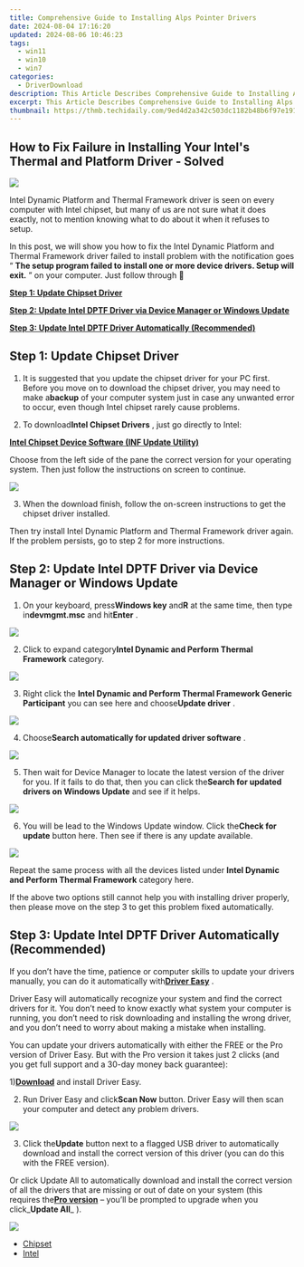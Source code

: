 ```yaml
---
title: Comprehensive Guide to Installing Alps Pointer Drivers
date: 2024-08-04 17:16:20
updated: 2024-08-06 10:46:23
tags:
  - win11
  - win10
  - win7
categories:
  - DriverDownload
description: This Article Describes Comprehensive Guide to Installing Alps Pointer Drivers
excerpt: This Article Describes Comprehensive Guide to Installing Alps Pointer Drivers
thumbnail: https://thmb.techidaily.com/9ed4d2a342c503dc1182b48b6f97e1914eb836100fe0df4621fadbbe35959f4b.jpg
---
```


## How to Fix Failure in Installing Your Intel's Thermal and Platform Driver - Solved

![](https://images.drivereasy.com/wp-content/uploads/2017/06/img_593e1512d8ec5.jpg)

 Intel Dynamic Platform and Thermal Framework driver is seen on every computer with Intel chipset, but many of us are not sure what it does exactly, not to mention knowing what to do about it when it refuses to setup.

 In this post, we will show you how to fix the  Intel Dynamic Platform and Thermal Framework driver failed to install problem with the notification goes “ **The setup program failed to install one or more device drivers. Setup will exit.** ” on your computer. Just follow through 🙂

[**Step 1: Update Chipset Driver**](https://tools.techidaily.com/drivereasy/download/)

[**Step 2: Update Intel DPTF Driver via Device Manager or Windows Update**](https://tools.techidaily.com/drivereasy/download/)

[**Step 3: Update Intel DPTF Driver Automatically (Recommended)**](https://www.drivereasy.com/knowledge/intel-dynamic-platform-and-thermal-framework-dptf-driver-install-failed-solved/#c)

## **Step 1: Update Chipset Driver**

 1) It is suggested that you update the chipset driver for your PC first. Before you move on to download the chipset driver, you may need to make a**backup** of your computer system just in case any unwanted error to occur, even though Intel chipset rarely cause problems.

 2) To download**Intel Chipset Drivers** , just go directly to Intel:

[**Intel Chipset Device Software (INF Update Utility)**](https://downloadcenter.intel.com/product/1145/Intel-Chipset-Software-Installation-Utility)

 Choose from the left side of the pane the correct version for your operating system. Then just follow the instructions on screen to continue.

![](https://images.drivereasy.com/wp-content/uploads/2019/11/image-27.png)

 3) When the download finish, follow the on-screen instructions to get the chipset driver installed.

 Then try install  Intel Dynamic Platform and Thermal Framework driver again. If the problem persists, go to step 2 for more instructions.

## **Step 2: Update Intel DPTF Driver via Device Manager or Windows Update**

 1) On your keyboard, press**Windows key** and**R** at the same time, then type in**devmgmt.msc** and hit**Enter** .

![](https://images.drivereasy.com/wp-content/uploads/2017/06/img_593f67bdc9ebb.png)

 2) Click to expand category**Intel Dynamic and Perform Thermal Framework** category.

![](https://images.drivereasy.com/wp-content/uploads/2017/06/img_593f87b164aea.png)

 3) Right click the **Intel Dynamic and Perform Thermal Framework Generic Participant** you can see here and choose**Update driver** .

![](https://images.drivereasy.com/wp-content/uploads/2017/06/img_593f881a43c69.png)

 4) Choose**Search automatically for updated driver software** .

![](https://images.drivereasy.com/wp-content/uploads/2017/06/img_593f89701c994.png)

 5) Then wait for Device Manager to locate the latest version of the driver for you. If it fails to do that, then you can click the**Search for updated drivers on Windows Update** and see if it helps.

![](https://images.drivereasy.com/wp-content/uploads/2017/06/img_593f8993e2094.png)

 6) You will be lead to the Windows Update window. Click the**Check for update** button here. Then see if there is any update available.

![](https://images.drivereasy.com/wp-content/uploads/2017/06/img_593f88b6ad6e8.png)

 Repeat the same process with all the devices listed under **Intel Dynamic and Perform Thermal Framework**  category here.

 If the above two options still cannot help you with installing driver properly, then please move on the step 3 to get this problem fixed automatically.

## **Step 3: Update Intel DPTF Driver Automatically (Recommended)**

 If you don’t have the time, patience or computer skills to update your drivers manually, you can do it automatically with[**Driver Easy**](https://tools.techidaily.com/drivereasy/download/) .

 Driver Easy will automatically recognize your system and find the correct drivers for it. You don’t need to know exactly what system your computer is running, you don’t need to risk downloading and installing the wrong driver, and you don’t need to worry about making a mistake when installing.

 You can update your drivers automatically with either the FREE or the Pro version of Driver Easy. But with the Pro version it takes just 2 clicks (and you get full support and a 30-day money back guarantee):

 1)[**Download**](https://tools.techidaily.com/drivereasy/download/) and install Driver Easy.

 2) Run Driver Easy and click**Scan Now** button. Driver Easy will then scan your computer and detect any problem drivers.

![](https://images.drivereasy.com/wp-content/uploads/2017/06/img_593f8b8f21b14.png)

 3) Click the**Update** button next to a flagged USB driver to automatically download and install the correct version of this driver (you can do this with the FREE version).

 Or click Update All to automatically download and install the correct version of all the drivers that are missing or out of date on your system (this requires the[**Pro version**](https://tools.techidaily.com/drivereasy/download/) – you’ll be prompted to upgrade when you click_**Update All**_ ).

![](https://images.drivereasy.com/wp-content/uploads/2017/06/img_593f8c585bb49.jpg)

* [Chipset](https://tools.techidaily.com/drivereasy/download/)
* [Intel](https://tools.techidaily.com/drivereasy/download/)

<ins class="adsbygoogle"
     style="display:block"
     data-ad-format="autorelaxed"
     data-ad-client="ca-pub-7571918770474297"
     data-ad-slot="1223367746"></ins>



<ins class="adsbygoogle"
     style="display:block"
     data-ad-client="ca-pub-7571918770474297"
     data-ad-slot="8358498916"
     data-ad-format="auto"
     data-full-width-responsive="true"></ins>
